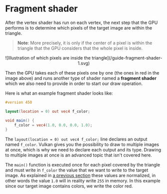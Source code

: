 # Fragment shader

After the vertex shader has run on each vertex, the next step that the GPU performs is to determine
which pixels of the target image are within the triangle.

> **Note**: More precisely, it is only if the center of a pixel is within the triangle that the
> GPU considers that the whole pixel is inside.

<center>![Illustration of which pixels are inside the triangle](/guide-fragment-shader-1.svg)</center>

Then the GPU takes each of these pixels one by one (the ones in red in the image above) and runs
another type of shader named a **fragment shader** which we also need to provide in order to start
our draw operation.

Here is what an example fragment shader looks like:

```glsl
#version 450

layout(location = 0) out vec4 f_color;

void main() {
    f_color = vec4(1.0, 0.0, 0.0, 1.0);
}
```

The `layout(location = 0) out vec4 f_color;` line declares an output named `f_color`. Vulkan gives
you the possibility to draw to multiple images at once, which is why we need to declare each output
and its type. Drawing to multiple images at once is an advanced topic that isn't covered here.

The `main()` function is executed once for each pixel covered by the triangle and must write in
`f_color` the value that we want to write to the target image. As explained in [a previous
section](/guide/image-clear) these values are normalized, in other words the value `1.0` will in
reality write `255` in memory. In this example since our target image contains colors, we write the
color red.
